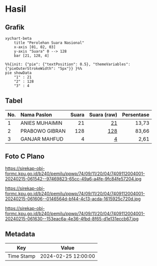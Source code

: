 # Hasil

## Grafik

```mermaid
xychart-beta
    title "Perolehan Suara Nasional"
    x-axis [01, 02, 03]
    y-axis "Suara" 0 --> 128
    bar [21, 128, 4]
```

```mermaid
%%{init: {"pie": {"textPosition": 0.5}, "themeVariables": {"pieOuterStrokeWidth": "5px"}} }%%
pie showData
    "1" : 21
    "2" : 128
    "3" : 4
```

## Tabel

| No. | Nama Paslon    | Suara | Suara (raw) | Persentase |
|:--- |:-------------- | -----:| -----------:| ----------:|
| 1   | ANIES MUHAIMIN | 21    | [21][p-1]   | 13,73      |
| 2   | PRABOWO GIBRAN | 128   | [128][p-2]  | 83,66      |
| 3   | GANJAR MAHFUD  | 4     | [4][p-3]    | 2,61       |


[p-1]: https://github.com/gigit-pemilu/pemilu-2024/blob/main/pilpres/hitung-suara/sub/74-sulawesi-tenggara/sub/09-konawe-utara/sub/11-wawolesea/sub/2004-barasanga/sub/001-tps/sub/paslon-1.txt
[p-2]: https://github.com/gigit-pemilu/pemilu-2024/blob/main/pilpres/hitung-suara/sub/74-sulawesi-tenggara/sub/09-konawe-utara/sub/11-wawolesea/sub/2004-barasanga/sub/001-tps/sub/paslon-2.txt
[p-3]: https://github.com/gigit-pemilu/pemilu-2024/blob/main/pilpres/hitung-suara/sub/74-sulawesi-tenggara/sub/09-konawe-utara/sub/11-wawolesea/sub/2004-barasanga/sub/001-tps/sub/paslon-3.txt

## Foto C Plano

https://sirekap-obj-formc.kpu.go.id/b240/pemilu/ppwp/74/09/11/20/04/7409112004001-20240215-061542--97469823-65cc-49a6-a4fe-9fc84fe57204.jpg

https://sirekap-obj-formc.kpu.go.id/b240/pemilu/ppwp/74/09/11/20/04/7409112004001-20240215-061606--0146564d-bf44-4c13-acda-1615925c720d.jpg

https://sirekap-obj-formc.kpu.go.id/b240/pemilu/ppwp/74/09/11/20/04/7409112004001-20240215-061630--153eac6a-4e36-4fbd-8f65-d1e131eccb67.jpg


## Metadata

| Key        | Value               |
| ---------- | ------------------- |
| Time Stamp | 2024-02-25 12:00:00 |



